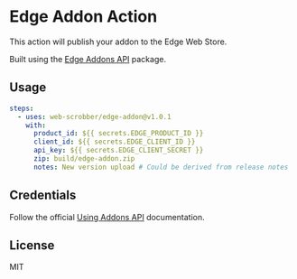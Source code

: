 # Edge Addon Action

This action will publish your addon to the Edge Web Store.

Built using the [Edge Addons API](https://github.com/web-scrobbler/python-edge-addons-api) package.

## Usage

```yaml
steps:
  - uses: web-scrobber/edge-addon@v1.0.1
    with:
      product_id: ${{ secrets.EDGE_PRODUCT_ID }}
      client_id: ${{ secrets.EDGE_CLIENT_ID }}
      api_key: ${{ secrets.EDGE_CLIENT_SECRET }}
      zip: build/edge-addon.zip
      notes: New version upload # Could be derived from release notes
```

## Credentials

Follow the official [Using Addons API](https://learn.microsoft.com/en-us/microsoft-edge/extensions-chromium/publish/api/using-addons-api) documentation.

## License

MIT
